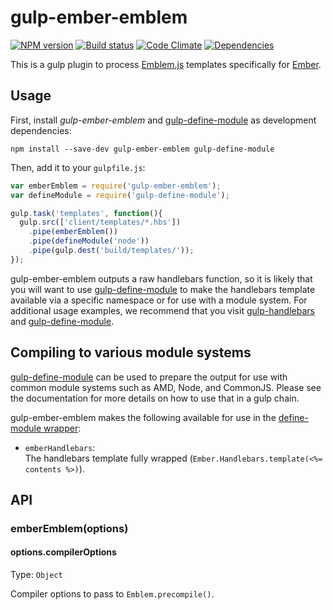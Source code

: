 # gulp-ember-emblem

[![NPM version][npm-image]][npm-url] [![Build status][travis-image]][travis-url] [![Code Climate][codeclimate-image]][codeclimate-url] [![Dependencies][david-image]][david-url]

This is a gulp plugin to process [Emblem.js](http://emblemjs.com) templates specifically for [Ember](http://emberjs.com/).

## Usage

First, install _gulp-ember-emblem_ and [gulp-define-module] as development dependencies:

```shell
npm install --save-dev gulp-ember-emblem gulp-define-module
```

Then, add it to your `gulpfile.js`:

```javascript
var emberEmblem = require('gulp-ember-emblem');
var defineModule = require('gulp-define-module');

gulp.task('templates', function(){
  gulp.src(['client/templates/*.hbs'])
    .pipe(emberEmblem())
    .pipe(defineModule('node'))
    .pipe(gulp.dest('build/templates/'));
});
```

gulp-ember-emblem outputs a raw handlebars function, so it is likely that you will want to use [gulp-define-module] to make the handlebars template available via a specific namespace or for use with a module system. For additional usage examples, we recommend that you visit [gulp-handlebars] and [gulp-define-module].


## Compiling to various module systems

[gulp-define-module] can be used to prepare the output for use with common module systems such as AMD, Node, and CommonJS. Please see the documentation for more details on how to use that in a gulp chain.

gulp-ember-emblem makes the following available for use in the [define-module wrapper](https://github.com/wbyoung/gulp-define-module#optionswrapper):

 - `emberHandlebars`:  
   The handlebars template fully wrapped (`Ember.Handlebars.template(<%= contents %>)`).


## API

### emberEmblem(options)

#### options.compilerOptions
Type: `Object`

Compiler options to pass to `Emblem.precompile()`.


[travis-url]: http://travis-ci.org/wbyoung/gulp-ember-emblem
[travis-image]: https://secure.travis-ci.org/wbyoung/gulp-ember-emblem.png?branch=master
[npm-url]: https://npmjs.org/package/gulp-ember-emblem
[npm-image]: https://badge.fury.io/js/gulp-ember-emblem.png
[codeclimate-image]: https://codeclimate.com/github/wbyoung/gulp-ember-emblem.png
[codeclimate-url]: https://codeclimate.com/github/wbyoung/gulp-ember-emblem
[david-image]: https://david-dm.org/wbyoung/gulp-ember-emblem.png?theme=shields.io
[david-url]: https://david-dm.org/wbyoung/gulp-ember-emblem

[gulp-define-module]: https://github.com/wbyoung/gulp-define-module
[gulp-handlebars]: https://github.com/lazd/gulp-handlebars
